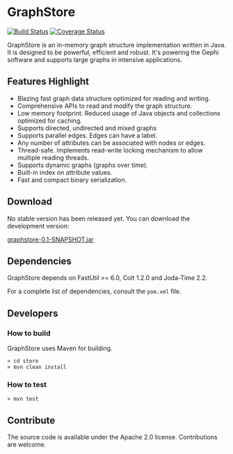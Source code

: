 # GraphStore

[![Build Status](https://travis-ci.org/gephi/graphstore.svg?branch=master)](https://travis-ci.org/gephi/graphstore)
[![Coverage Status](https://coveralls.io/repos/gephi/graphstore/badge.svg?branch=master&service=github)](https://coveralls.io/github/gephi/graphstore?branch=master)

GraphStore is an in-memory graph structure implementation written in Java. It is designed to be powerful, efficient and robust. It's powering the Gephi software and supports large graphs in intensive applications.

## Features Highlight

* Blazing fast graph data structure optimized for reading and writing. 
* Comprehensive APIs to read and modify the graph structure.
* Low memory footprint. Reduced usage of Java objects and collections optimized for caching.
* Supports directed, undirected and mixed graphs
* Supports parallel edges. Edges can have a label.
* Any number of attributes can be associated with nodes or edges.
* Thread-safe. Implements read-write locking mechanism to allow multiple reading threads.
* Supports dynamic graphs (graphs over time).
* Built-in index on attribute values.
* Fast and compact binary serialization.

## Download

No stable version has been released yet. You can download the development version:

[graphstore-0.1-SNAPSHOT.jar](http://nexus.gephi.org/nexus/service/local/artifact/maven/content?r=snapshots&g=org.gephi&a=graphstore&v=0.1-SNAPSHOT&p=jar&c=jar)

## Dependencies

GraphStore depends on FastUtil >= 6.0, Colt 1.2.0 and Joda-Time 2.2.

For a complete list of dependencies, consult the `pom.xml` file.

## Developers

### How to build

GraphStore uses Maven for building. 

	> cd store
	> mvn clean install
		
### How to test

	> mvn test

## Contribute

The source code is available under the Apache 2.0 license. Contributions are welcome.
